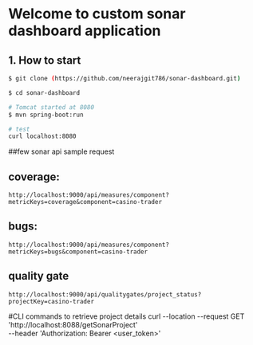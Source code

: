 # Welcome to custom sonar dashboard application

## 1. How to start
```bash
$ git clone (https://github.com/neerajgit786/sonar-dashboard.git)

$ cd sonar-dashboard

# Tomcat started at 8080
$ mvn spring-boot:run

# test
curl localhost:8080

```
##few sonar api sample request

## coverage:
	http://localhost:9000/api/measures/component?metricKeys=coverage&component=casino-trader
## bugs:
	http://localhost:9000/api/measures/component?metricKeys=bugs&component=casino-trader
## quality gate 
	http://localhost:9000/api/qualitygates/project_status?projectKey=casino-trader

#CLI commands to retrieve project details 
curl --location --request GET 'http://localhost:8088/getSonarProject' \
--header 'Authorization: Bearer <user_token>'


